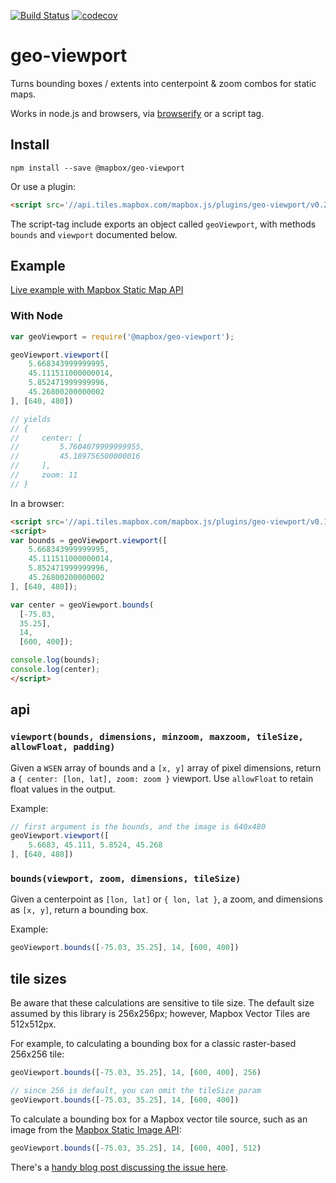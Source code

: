 [![Build Status](https://travis-ci.com/mapbox/geo-viewport.svg)](https://travis-ci.com/mapbox/geo-viewport) [![codecov](https://codecov.io/gh/mapbox/geo-viewport/branch/master/graph/badge.svg)](https://codecov.io/gh/mapbox/geo-viewport)

# geo-viewport

Turns bounding boxes / extents into centerpoint & zoom
combos for static maps.

Works in node.js and browsers, via [browserify](http://browserify.org/)
or a script tag.

## Install

    npm install --save @mapbox/geo-viewport

Or use a plugin:

```html
<script src='//api.tiles.mapbox.com/mapbox.js/plugins/geo-viewport/v0.2.1/geo-viewport.js'></script>
```

The script-tag include exports an object called `geoViewport`,
with methods `bounds` and `viewport` documented below.

## Example

[Live example with Mapbox Static Map API](https://www.mapbox.com/mapbox.js/example/v1.0.0/static-map-from-bounds-with-geo-viewport/)

### With Node

```js
var geoViewport = require('@mapbox/geo-viewport');

geoViewport.viewport([
    5.668343999999995,
    45.111511000000014,
    5.852471999999996,
    45.26800200000002
], [640, 480])

// yields
// {
//     center: [
//         5.7604079999999955,
//         45.189756500000016
//     ],
//     zoom: 11
// }
```

In a browser:

```html
<script src='//api.tiles.mapbox.com/mapbox.js/plugins/geo-viewport/v0.1.1/geo-viewport.js'></script>
<script>
var bounds = geoViewport.viewport([
    5.668343999999995,
    45.111511000000014,
    5.852471999999996,
    45.26800200000002
], [640, 480]);

var center = geoViewport.bounds(
  [-75.03,
  35.25],
  14,
  [600, 400]);

console.log(bounds);
console.log(center);
</script>
```

## api

### `viewport(bounds, dimensions, minzoom, maxzoom, tileSize, allowFloat, padding)`

Given a `WSEN` array of bounds and a `[x, y]` array of pixel dimensions, return a `{ center: [lon, lat], zoom: zoom }` viewport. Use `allowFloat` to retain float values in the output.

Example:

```js
// first argument is the bounds, and the image is 640x480
geoViewport.viewport([
    5.6683, 45.111, 5.8524, 45.268
], [640, 480])
```

### `bounds(viewport, zoom, dimensions, tileSize)`

Given a centerpoint as `[lon, lat]` or `{ lon, lat }`, a zoom,
and dimensions as `[x, y]`, return a bounding box.

Example:

```js
geoViewport.bounds([-75.03, 35.25], 14, [600, 400])
```

## tile sizes

Be aware that these calculations are sensitive to tile size. The default size assumed by this library is 256x256px; however, Mapbox Vector Tiles are 512x512px.

For example, to calculating a bounding box for a classic raster-based 256x256 tile:

```js
geoViewport.bounds([-75.03, 35.25], 14, [600, 400], 256)

// since 256 is default, you can omit the tileSize param
geoViewport.bounds([-75.03, 35.25], 14, [600, 400])
```

To calculate a bounding box for a Mapbox vector tile source, such as an image from the [Mapbox Static Image API](https://www.mapbox.com/api-documentation/#static):

```js
geoViewport.bounds([-75.03, 35.25], 14, [600, 400], 512)
```

There's a [handy blog post discussing the issue here](https://www.mapbox.com/blog/512px-map-tile).
